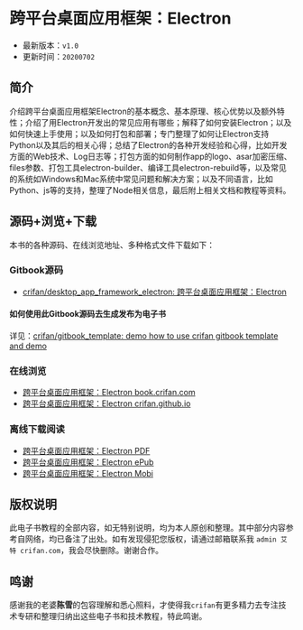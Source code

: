 # 跨平台桌面应用框架：Electron

* 最新版本：`v1.0`
* 更新时间：`20200702`

## 简介

介绍跨平台桌面应用框架Electron的基本概念、基本原理、核心优势以及额外特性；介绍了用Electron开发出的常见应用有哪些；解释了如何安装Electron；以及如何快速上手使用；以及如何打包和部署；专门整理了如何让Electron支持Python以及其后的相关心得；总结了Electron的各种开发经验和心得，比如开发方面的Web技术、Log日志等；打包方面的如何制作app的logo、asar加密压缩、files参数、打包工具electron-builder、编译工具electron-rebuild等，以及常见的系统如Windows和Mac系统中常见问题和解决方案；以及不同语言，比如Python、js等的支持，整理了Node相关信息，最后附上相关文档和教程等资料。

## 源码+浏览+下载

本书的各种源码、在线浏览地址、多种格式文件下载如下：

### Gitbook源码

* [crifan/desktop_app_framework_electron: 跨平台桌面应用框架：Electron](https://github.com/crifan/desktop_app_framework_electron)

#### 如何使用此Gitbook源码去生成发布为电子书

详见：[crifan/gitbook_template: demo how to use crifan gitbook template and demo](https://github.com/crifan/gitbook_template)

### 在线浏览

* [跨平台桌面应用框架：Electron book.crifan.com](http://book.crifan.com/books/desktop_app_framework_electron/website)
* [跨平台桌面应用框架：Electron crifan.github.io](https://crifan.github.io/desktop_app_framework_electron/website)

### 离线下载阅读

* [跨平台桌面应用框架：Electron PDF](http://book.crifan.com/books/desktop_app_framework_electron/pdf/desktop_app_framework_electron.pdf)
* [跨平台桌面应用框架：Electron ePub](http://book.crifan.com/books/desktop_app_framework_electron/epub/desktop_app_framework_electron.epub)
* [跨平台桌面应用框架：Electron Mobi](http://book.crifan.com/books/desktop_app_framework_electron/mobi/desktop_app_framework_electron.mobi)

## 版权说明

此电子书教程的全部内容，如无特别说明，均为本人原创和整理。其中部分内容参考自网络，均已备注了出处。如有发现侵犯您版权，请通过邮箱联系我 `admin 艾特 crifan.com`，我会尽快删除。谢谢合作。

## 鸣谢

感谢我的老婆**陈雪**的包容理解和悉心照料，才使得我`crifan`有更多精力去专注技术专研和整理归纳出这些电子书和技术教程，特此鸣谢。
